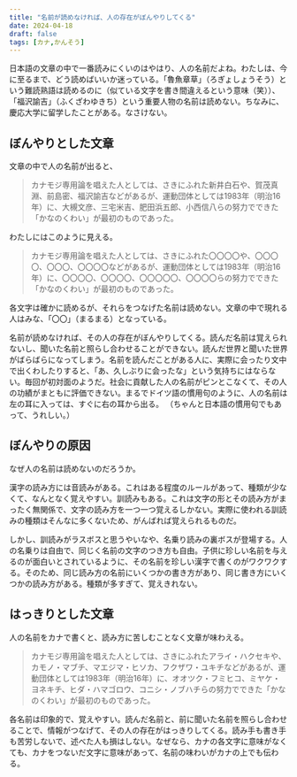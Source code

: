 ```yaml
---
title: "名前が読めなければ、人の存在がぼんやりしてくる"
date: 2024-04-18
draft: false
tags: [カナ,かんそう]
---
```


日本語の文章の中で一番読みにくいのはやはり、人の名前だよね。わたしは、今に至るまで、どう読めばいいか迷っている。「魯魚章草」（ろぎょしょうそう）という難読熟語は読めるのに（似ている文字を書き間違えるという意味（笑））、「福沢諭吉」（ふくざわゆきち）という重要人物の名前は読めない。ちなみに、慶応大学に留学したことがある。なさけない。

## ぼんやりとした文章

文章の中で人の名前が出ると、

> カナモジ専用論を唱えた人としては、さきにふれた新井白石や、賀茂真淵、前島密、福沢諭吉などがあるが、運動団体としては1983年（明治16年）に、大槻文彦、三宅米吉、肥田浜五郎、小西信八らの努力でできた「かなのくわい」が最初のものであった。

わたしにはこのように見える。

> カナモジ専用論を唱えた人としては、さきにふれた〇〇〇〇や、〇〇〇〇、〇〇〇、〇〇〇〇などがあるが、運動団体としては1983年（明治16年）に、〇〇〇〇、〇〇〇〇、〇〇〇〇〇、〇〇〇〇らの努力でできた「かなのくわい」が最初のものであった。

各文字は確かに読めるが、それらをつなげた名前は読めない。文章の中で現れる人はみな、「〇〇」（まるまる）となっている。

名前が読めなければ、その人の存在がぼんやりしてくる。読んだ名前は覚えられないし、聞いた名前と照らし合わせることができない。読んだ世界と聞いた世界がばらばらになってしまう。名前を読んだことがある人に、実際に会ったり文中で出くわしたりすると、「あ、久しぶりに会ったな」という気持ちにはならない。毎回が初対面のようだ。社会に貢献した人の名前がピンとこなくて、その人の功績がまともに評価できない。まるでドイツ語の慣用句のように、人の名前は左の耳に入っては、すぐに右の耳から出る。 （ちゃんと日本語の慣用句でもあって、うれしい。）

## ぼんやりの原因

なぜ人の名前は読めないのだろうか。

漢字の読み方には音読みがある。これはある程度のルールがあって、種類が少なくて、なんとなく覚えやすい。訓読みもある。これは文字の形とその読み方がまったく無関係で、文字の読み方を一つ一つ覚えるしかない。実際に使われる訓読みの種類はそんなに多くないため、がんばれば覚えられるものだ。

しかし、訓読みがラスボスと思うやいなや、名乗り読みの裏ボスが登場する。人の名乗りは自由で、同じく名前の文字のつき方も自由。子供に珍しい名前を与えるのが面白いとされているように、その名前を珍しい漢字で書くのがワクワクする。そのため、同じ読み方の名前にいくつかの書き方があり、同じ書き方にいくつかの読み方がある。種類が多すぎて、覚えきれない。

## はっきりとした文章

人の名前をカナで書くと、読み方に苦しむことなく文章が味わえる。

> カナモジ専用論を唱えた人としては、さきにふれたアライ・ハクセキや、カモノ・マブチ、マエジマ・ヒソカ、フクザワ・ユキチなどがあるが、運動団体としては1983年（明治16年）に、オオツク・フミヒコ、ミヤケ・ヨネキチ、ヒダ・ハマゴロウ、コニシ・ノブハチらの努力でできた「かなのくわい」が最初のものであった。

各名前は印象的で、覚えやすい。読んだ名前と、前に聞いた名前を照らし合わせることで、情報がつなげて、その人の存在がはっきりしてくる。読み手も書き手も苦労しないで、述べた人も損はしない。なぜなら、カナの各文字に意味がなくても、カナをつないだ文字に意味があって、名前の味わいがカナの上でも伝わる。
